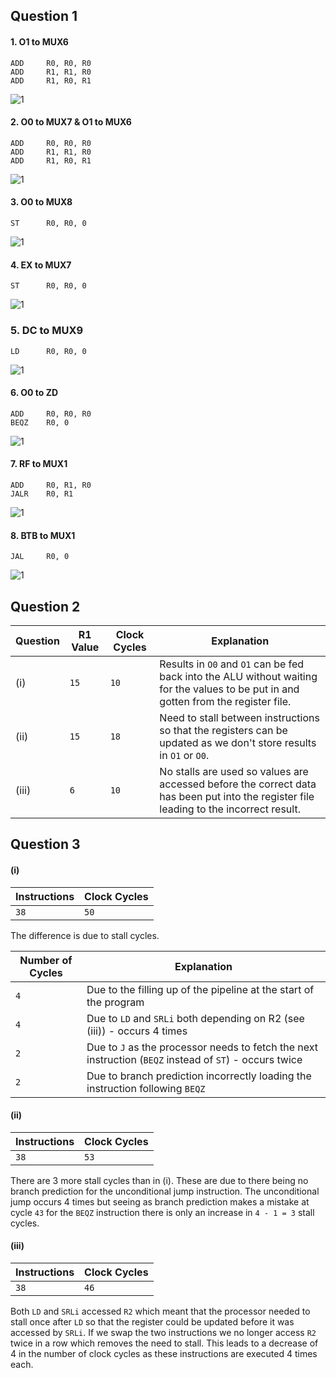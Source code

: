 ## Question 1

#### 1. O1 to MUX6

```assembly
ADD     R0, R0, R0
ADD     R1, R1, R0
ADD     R1, R0, R1
```

![1](images/1-2.png)

#### 2. O0 to MUX7 & O1 to MUX6

```assembly
ADD     R0, R0, R0
ADD     R1, R1, R0
ADD     R1, R0, R1
```

![1](images/1-2.png)

#### 3. O0 to MUX8

```assembly
ST      R0, R0, 0
```

![1](images/3-4.png)

#### 4. EX to MUX7

```assembly
ST      R0, R0, 0
```

![1](images/3-4.png)

### 5. DC to MUX9

```assembly
LD      R0, R0, 0
```

![1](images/5.png)

#### 6. O0 to ZD

```assembly
ADD     R0, R0, R0
BEQZ    R0, 0
```

![1](images/6.png)

#### 7. RF to MUX1

```assembly
ADD     R0, R1, R0
JALR    R0, R1
```

![1](images/7.png)

#### 8. BTB to MUX1

```assembly
JAL     R0, 0
```

![1](images/8.png)

## Question 2

| Question | R1 Value | Clock Cycles | Explanation
| - | - | - | - |
| (i) | `15` | `10` | Results in `O0` and `O1` can be fed back into the ALU without waiting for the values to be put in and gotten from the register file. |
| (ii) | `15` | `18` | Need to stall between instructions so that the registers can be updated as we don't store results in `O1` or `O0`. |
| (iii) | `6` | `10` | No stalls are used so values are accessed before the correct data has been put into the register file leading to the incorrect result.  |

## Question 3

#### (i)

| Instructions | Clock Cycles |
| - | - |
| `38` | `50` |

The difference is due to stall cycles.

| Number of Cycles | Explanation |
| - | - |
| `4` | Due to the filling up of the pipeline at the start of the program |
| `4` | Due to `LD` and `SRLi` both depending on R2 (see (iii)) - occurs 4 times |
| `2` | Due to `J` as the processor needs to fetch the next instruction (`BEQZ` instead of `ST`) - occurs twice |
| `2` | Due to branch prediction incorrectly loading the instruction following `BEQZ` |


#### (ii)

| Instructions | Clock Cycles |
| - | - |
| `38` | `53` |

There are 3 more stall cycles than in (i). These are due to there being no branch prediction for the unconditional jump instruction. The unconditional jump occurs 4 times but seeing as branch prediction makes a mistake at cycle `43` for the `BEQZ` instruction there is only an increase in `4 - 1 = 3` stall cycles.

#### (iii)

| Instructions | Clock Cycles |
| - | - |
| `38` | `46` |

Both `LD` and `SRLi` accessed `R2` which meant that the processor needed to stall once after `LD` so that the register could be updated before it was accessed by `SRLi`. If we swap the two instructions we no longer access `R2` twice in a row which removes the need to stall. This leads to a decrease of 4 in the number of clock cycles as these instructions are executed 4 times each.
